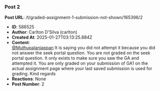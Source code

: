 ### Post 2
**Post URL**: /t/graded-assignment-1-submission-not-shown/165396/2
- **ID**: 586525
- **Author**: Carlton D'Silva (carlton)
- **Created At**: 2025-01-27T03:13:25.884Z
- **Content**:  
  <a class="mention" href="/u/muthupalaniappan">@Muthupalaniappan</a>
It is saying you did not attempt it because you did not answer the seek portal question.
You are not graded on the seek portal question. It only exists to make sure you saw the GA and attempted it. You are only graded on your submission of GA1 on the actual assignment page where your last saved submission is used for grading.
Kind regards
- **Reactions**: None
- **Post Number**: 2

